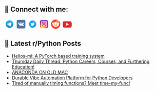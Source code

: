 ## 🔎 Connect with me:
[<img src="https://github.com/bullbesh/bullbesh/blob/main/images/Telegram.png" width="32" height="32" />](https://t.me/bullbesh)
[<img src="https://github.com/bullbesh/bullbesh/blob/main/images/VK.png" width="32" height="32" />](https://vk.com/bullbesh)
[<img src="https://github.com/bullbesh/bullbesh/blob/main/images/Twitter.png" width="32" height="32" />](https://twitter.com/bullbesh1)
[<img src="https://github.com/bullbesh/bullbesh/blob/main/images/Instagram.png" width="32" height="32" />](https://www.instagram.com/bullbesh)
[<img src="https://github.com/bullbesh/bullbesh/blob/main/images/Reddit.png" width="32" height="32" />](https://www.reddit.com/user/bullbesh)
[<img src="https://github.com/bullbesh/bullbesh/blob/main/images/YouTube.png" width="32" height="32" />](https://www.youtube.com/channel/UCtfjRs6uzgq5mfm8S06WTcg)

## 📕 Latest r/Python Posts
<!-- BLOG-POST-LIST:START -->
- [Helios-ml: A PyTorch based training system](https://www.reddit.com/r/Python/comments/1nptdms/heliosml_a_pytorch_based_training_system/)
- [Thursday Daily Thread: Python Careers, Courses, and Furthering Education!](https://www.reddit.com/r/Python/comments/1nps3nn/thursday_daily_thread_python_careers_courses_and/)
- [ANACONDA ON OLD MAC](https://www.reddit.com/r/Python/comments/1nprv1g/anaconda_on_old_mac/)
- [Durable Vibe Automation Platform for Python Developers](https://www.reddit.com/r/Python/comments/1npq2nz/durable_vibe_automation_platform_for_python/)
- [Tired of manually timing functions? Meet time-my-func!](https://www.reddit.com/r/Python/comments/1npoyza/tired_of_manually_timing_functions_meet_timemyfunc/)
<!-- BLOG-POST-LIST:END -->
